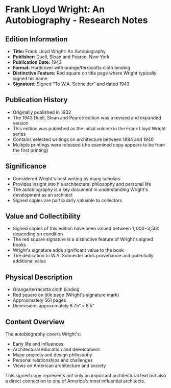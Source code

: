 # Frank Lloyd Wright: An Autobiography - Research Notes

## Edition Information
- **Title:** Frank Lloyd Wright: An Autobiography
- **Publisher:** Duell, Sloan and Pearce, New York
- **Publication Date:** 1943
- **Format:** Hardcover with orange/terracotta cloth binding
- **Distinctive Feature:** Red square on title page where Wright typically signed his name
- **Signature:** Signed "To W.A. Schneider" and dated 1943

## Publication History
- Originally published in 1932
- The 1943 Duell, Sloan and Pearce edition was a revised and expanded version
- This edition was published as the initial volume in the Frank Lloyd Wright series
- Contains selected writings on architecture between 1894 and 1940
- Multiple printings were released (the examined copy appears to be from the first printing)

## Significance
- Considered Wright's best writing by many scholars
- Provides insight into his architectural philosophy and personal life
- The autobiography is a key document in understanding Wright's development as an architect
- Signed copies are particularly valuable to collectors

## Value and Collectibility
- Signed copies of this edition have been valued between $1,000-$3,500 depending on condition
- The red square signature is a distinctive feature of Wright's signed books
- Wright's signature adds significant value to the book
- The dedication to W.A. Schneider adds provenance and potentially additional value

## Physical Description
- Orange/terracotta cloth binding
- Red square on title page (Wright's signature mark)
- Approximately 561 pages
- Dimensions approximately 8.75" x 8.5"

## Content Overview
The autobiography covers Wright's:
- Early life and influences
- Architectural education and development
- Major projects and design philosophy
- Personal relationships and challenges
- Views on American architecture and society

This signed copy represents not only an important architectural text but also a direct connection to one of America's most influential architects.

